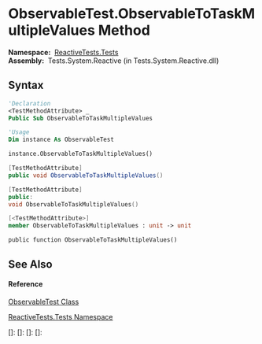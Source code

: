 # ObservableTest.ObservableToTaskMultipleValues Method

**Namespace:**  [ReactiveTests.Tests](ReactiveTests.Tests\ReactiveTests.Tests.md)  
**Assembly:**  Tests.System.Reactive (in Tests.System.Reactive.dll)

## Syntax

```vb
'Declaration
<TestMethodAttribute> _
Public Sub ObservableToTaskMultipleValues
```

```vb
'Usage
Dim instance As ObservableTest

instance.ObservableToTaskMultipleValues()
```

```csharp
[TestMethodAttribute]
public void ObservableToTaskMultipleValues()
```

```c++
[TestMethodAttribute]
public:
void ObservableToTaskMultipleValues()
```

```fsharp
[<TestMethodAttribute>]
member ObservableToTaskMultipleValues : unit -> unit 
```

```jscript
public function ObservableToTaskMultipleValues()
```

## See Also

#### Reference

[ObservableTest Class](ObservableTest\ObservableTest.md)

[ReactiveTests.Tests Namespace](ReactiveTests.Tests\ReactiveTests.Tests.md)

[]: 
[]: 
[]: 
[]: 